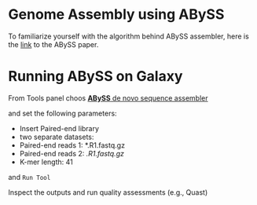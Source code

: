 # Genome Assembly using ABySS

To familiarize yourself with the algorithm behind ABySS assembler, here is the [link](https://genome.cshlp.org/content/27/5/768.full.pdf+html) to the ABySS paper.

# Running ABySS on Galaxy

From Tools panel choos [**ABySS** de novo sequence assembler](https://usegalaxy.eu/root?tool_id=toolshed.g2.bx.psu.edu/repos/iuc/abyss/abyss-pe/2.3.4+galaxy1)

and set the following parameters:

- Insert Paired-end library
- two separate datasets: 
- Paired-end reads 1: *.R1.fastq.gz
- Paired-end reads 2: *.R1.fastq.gz*
- K-mer length: 41

and `Run Tool`

Inspect the outputs and run quality assessments (e.g., Quast)

